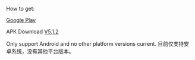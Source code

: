 How to get:

[Google Play](https://play.google.com/store/apps/details?id=rocket.service.super)

APK Download
[V5.1.2](https://github.com/rocketapp666/rocketapp666.github.io/releases/download/v5.1.2/rocket-5.1.2.apk)


Only support Android and no other platform versions current.
目前仅支持安卓系统，没有其他平台版本。
